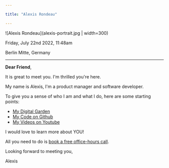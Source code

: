 ```yaml
---

title: "Alexis Rondeau"

---
```



![Alexis Rondeau](alexis-portrait.jpg | width=300)

Friday, July 22nd 2022, 11:48am

Berlin Mitte, Germany 

---

**Dear Friend**, 

It is great to meet you. I'm thrilled you're here.

My name is Alexis, I'm a product manager and software developer. 

To give you a sense of who I am and what I do, here are some starting points:

- [My Digital Garden](https://publish.obsidian.md/alexisrondeau)
- [My Code on Github](https://github.com/akaalias)
- [My Videos on Youtube](https://www.youtube.com/c/AlexisRondeau/videos)

I would love to learn more about YOU! 

All you need to do is [book a free office-hours call](https://calendly.com/alexis-rondeau/lets-talk).

Looking forward to meeting you, 

Alexis